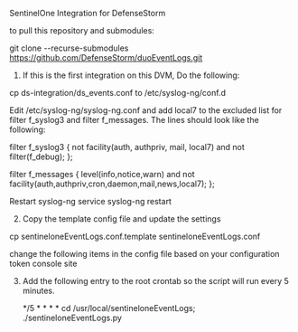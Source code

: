 SentinelOne Integration for DefenseStorm

to pull this repository and submodules:

git clone --recurse-submodules https://github.com/DefenseStorm/duoEventLogs.git

1. If this is the first integration on this DVM, Do the following:

  cp ds-integration/ds_events.conf to /etc/syslog-ng/conf.d

  Edit /etc/syslog-ng/syslog-ng.conf and add local7 to the excluded list for filter f_syslog3 and filter f_messages. The lines should look like the following:

  filter f_syslog3 { not facility(auth, authpriv, mail, local7) and not filter(f_debug); };

  filter f_messages { level(info,notice,warn) and not facility(auth,authpriv,cron,daemon,mail,news,local7); };


  Restart syslog-ng
    service syslog-ng restart

2. Copy the template config file and update the settings

  cp sentineloneEventLogs.conf.template sentineloneEventLogs.conf

  change the following items in the config file based on your configuration
	token
	console
	site

3. Add the following entry to the root crontab so the script will run every
   5 minutes.

   */5 * * * * cd /usr/local/sentineloneEventLogs; ./sentineloneEventLogs.py
